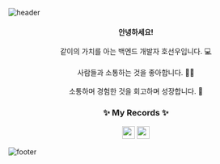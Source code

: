![header](https://capsule-render.vercel.app/api?type=waving&color=gradient&height=300&section=header&text=Hocaron&fontAlignY=40&fontSize=100&desc=&descAlignY=65&animation=twinkling)

<div align="center">
	<h4>안녕하세요!</h4>
	같이의 가치를 아는 백엔드 개발자 호선우입니다. 💻<br /><br />
	사람들과 소통하는 것을 좋아합니다. 🙆‍♀<br /><br />
	소통하며 경험한 것을 회고하며 성장합니다. 🌱<br />
	<h3>✨ My Records ✨</h3>
	<div class="media">
		<a href="https://velog.io/@haron"><img src="https://img.shields.io/badge/Velog-11B48A?style=flat&logo=Vimeo&logoColor=white" height="25px;"/></a>
		<a href="https://level-silene-6a6.notion.site/73614cbab7654a45b0fa6ca19f673713"><img src="https://img.shields.io/badge/Portfolio-444444?style=flat&logo=Notion&logoColor=white" height="25px;"/></a>
	</div>
</div>

![footer](https://capsule-render.vercel.app/api?section=footer&type=waving&color=gradient)

